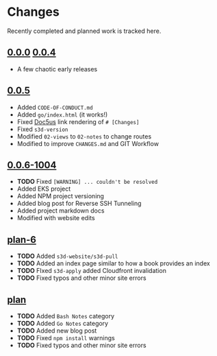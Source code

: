# Changes
Recently completed and planned work is tracked here.

## [0.0.0](.) [0.0.4](.)
- A few chaotic early releases

## [0.0.5](.)
- Added `CODE-OF-CONDUCT.md`
- Added `go/index.html` (it works!)
- Fixed [Doc5us](.) link rendering of `# [Changes]`
- Fixed `s3d-version`
- Modified `02-views` to `02-notes` to change routes
- Modified to improve `CHANGES.md` and GIT Workflow

## [0.0.6-1004](.)
- **TODO** Fixed `[WARNING] ... couldn't be resolved`
- Added EKS project
- Added NPM project versioning
- Added blog post for Reverse SSH Tunneling
- Added project markdown docs
- Modified with website edits

## [plan-6](.)
- **TODO** Added `s3d-website/s3d-pull`
- **TODO** Added an index page similar to how a book provides an index
- **TODO** FIxed `s3d-apply` added Cloudfront invalidation
- **TODO** Fixed typos and other minor site errors

## [plan](.)
- **TODO** Added `Bash Notes` category
- **TODO** Added `Go Notes` category
- **TODO** Added new blog post
- **TODO** Fixed `npm install` warnings
- **TODO** Fixed typos and other minor site errors
